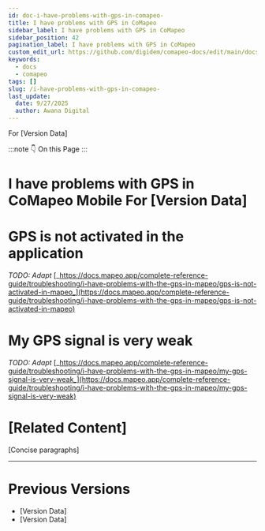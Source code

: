 ```yaml
---
id: doc-i-have-problems-with-gps-in-comapeo-
title: I have problems with GPS in CoMapeo 
sidebar_label: I have problems with GPS in CoMapeo 
sidebar_position: 42
pagination_label: I have problems with GPS in CoMapeo 
custom_edit_url: https://github.com/digidem/comapeo-docs/edit/main/docs/troubleshooting/i-have-problems-with-gps-in-comapeo-.md
keywords:
  - docs
  - comapeo
tags: []
slug: /i-have-problems-with-gps-in-comapeo-
last_update:
  date: 9/27/2025
  author: Awana Digital
---
```


For [Version Data]


:::note 👇 On this Page
:::
# I have problems with GPS in CoMapeo Mobile For [Version Data]


# **GPS is not activated in the application**


_TODO: Adapt_ [_https://docs.mapeo.app/complete-reference-guide/troubleshooting/i-have-problems-with-the-gps-in-mapeo/gps-is-not-activated-in-mapeo_](https://docs.mapeo.app/complete-reference-guide/troubleshooting/i-have-problems-with-the-gps-in-mapeo/gps-is-not-activated-in-mapeo)


# **My GPS signal is very weak**


_TODO: Adapt_ [_https://docs.mapeo.app/complete-reference-guide/troubleshooting/i-have-problems-with-the-gps-in-mapeo/my-gps-signal-is-very-weak_](https://docs.mapeo.app/complete-reference-guide/troubleshooting/i-have-problems-with-the-gps-in-mapeo/my-gps-signal-is-very-weak)


# [Related Content]


[Concise paragraphs]


---


# Previous Versions

- [Version Data]
- [Version Data]
